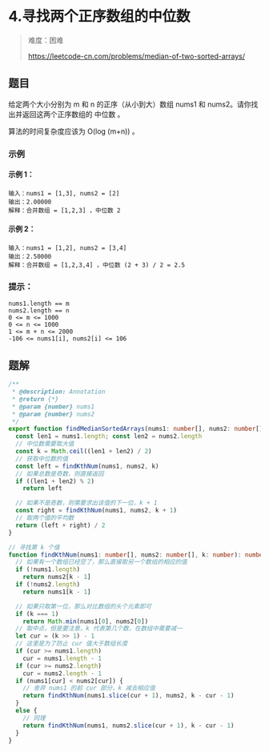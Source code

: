 # 4.寻找两个正序数组的中位数

> 难度：困难
>
> https://leetcode-cn.com/problems/median-of-two-sorted-arrays/

## 题目

给定两个大小分别为 m 和 n 的正序（从小到大）数组 nums1 和 nums2。请你找出并返回这两个正序数组的 中位数 。

算法的时间复杂度应该为 O(log (m+n)) 。

### 示例

#### 示例 1：

```
输入：nums1 = [1,3], nums2 = [2]
输出：2.00000
解释：合并数组 = [1,2,3] ，中位数 2
```

#### 示例 2：

```
输入：nums1 = [1,2], nums2 = [3,4]
输出：2.50000
解释：合并数组 = [1,2,3,4] ，中位数 (2 + 3) / 2 = 2.5
```

### 提示：

```
nums1.length == m
nums2.length == n
0 <= m <= 1000
0 <= n <= 1000
1 <= m + n <= 2000
-106 <= nums1[i], nums2[i] <= 106
```

## 题解

```typescript
/**
 * @description: Annotation
 * @return {*}
 * @param {number} nums1
 * @param {number} nums2
 */
export function findMedianSortedArrays(nums1: number[], nums2: number[]): number {
  const len1 = nums1.length; const len2 = nums2.length
  // 中位数需要取大值
  const k = Math.ceil((len1 + len2) / 2)
  // 获取中位数的值
  const left = findKthNum(nums1, nums2, k)
  // 如果总数是奇数，则直接返回
  if ((len1 + len2) % 2)
    return left

  // 如果不是奇数，则需要求出该值的下一位，k + 1
  const right = findKthNum(nums1, nums2, k + 1)
  // 取两个值的平均数
  return (left + right) / 2
}

// 寻找第 k 个值
function findKthNum(nums1: number[], nums2: number[], k: number): number {
  // 如果有一个数组已经空了，那么直接取另一个数组的相应的值
  if (!nums1.length)
    return nums2[k - 1]
  if (!nums2.length)
    return nums1[k - 1]

  // 如果只取第一位，那么对比数组的头个元素即可
  if (k === 1)
    return Math.min(nums1[0], nums2[0])
  // 取中点，但是要注意，k 代表第几个数，在数组中需要减一
  let cur = (k >> 1) - 1
  // 这里是为了防止 cur 值大于数组长度
  if (cur >= nums1.length)
    cur = nums1.length - 1
  if (cur >= nums2.length)
    cur = nums2.length - 1
  if (nums1[cur] < nums2[cur]) {
    // 舍弃 nums1 的前 cur 部分，k 减去相应值
    return findKthNum(nums1.slice(cur + 1), nums2, k - cur - 1)
  }
  else {
    // 同理
    return findKthNum(nums1, nums2.slice(cur + 1), k - cur - 1)
  }
}
```
